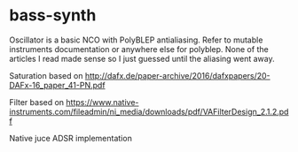 # bass-synth
 
 Oscillator is a basic NCO with PolyBLEP antialiasing. Refer to mutable instruments documentation or anywhere else for polyblep. None of the articles I read made sense so I just guessed until the aliasing went away.
 
 Saturation based on http://dafx.de/paper-archive/2016/dafxpapers/20-DAFx-16_paper_41-PN.pdf
 
 Filter based on https://www.native-instruments.com/fileadmin/ni_media/downloads/pdf/VAFilterDesign_2.1.2.pdf

Native juce ADSR implementation
